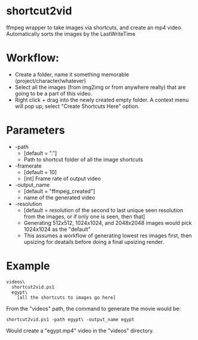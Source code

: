 # shortcut2vid
ffmpeg wrapper to take images via shortcuts, and create an mp4 video. 
Automatically sorts the images by the LastWriteTime

# Workflow:
- Create a folder, name it something memorable (project/character/whatever)
- Select all the images (from img2img or from anywhere really) that are going to be a part of this video.
- Right click + drag into the newly created empty folder. A context menu will pop up; select "Create Shortcuts Here" option.

# Parameters
- -path
  - [default = "."]
  - Path to shortcut folder of all the image shortcuts
- -framerate
  - [default = 10]
  - [int] Frame rate of output video
- -output_name
  - [default = "ffmpeg_created"]
  - name of the generated video
- -resolution
  - [default = resolution of the second to last unique seen resolution from the images, or if only one is seen, then that]
  - Generating 512x512, 1024x1024, and 2048x2048 images would pick 1024x1024 as the "default"
  - This assumes a workflow of generating lowest res images first, then upsizing for deatails before doing a final upsizing render.

# Example
```
videos\
  shortcut2vid.ps1
  egypt\
    [all the shortcuts to images go here]
```
From the "videos\" path, the command to generate the movie would be:
```
shortcut2vid.ps1 -path egypt\ -output_name egypt
```
Would create a "egypt.mp4" video in the "videos\" directory.
